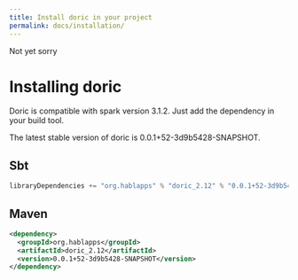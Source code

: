 ```yaml
---
title: Install doric in your project
permalink: docs/installation/
---
```

Not yet sorry
# Installing doric
Doric is compatible with spark version 3.1.2. Just add the dependency in your build tool.

The latest stable version of doric is 0.0.1+52-3d9b5428-SNAPSHOT.

## Sbt
```scala
libraryDependencies += "org.hablapps" % "doric_2.12" % "0.0.1+52-3d9b5428-SNAPSHOT"
```
## Maven
```xml
<dependency>
  <groupId>org.hablapps</groupId>
  <artifactId>doric_2.12</artifactId>
  <version>0.0.1+52-3d9b5428-SNAPSHOT</version>
</dependency>
```
